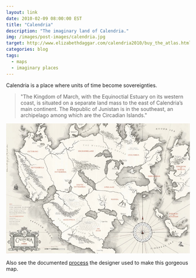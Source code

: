 ```yaml
---
layout: link
date: 2010-02-09 08:00:00 EST
title: "Calendria"
description: "The imaginary land of Calendria."
img: /images/post-images/calendria.jpg
target: http://www.elizabethdaggar.com/calendria2010/buy_the_atlas.html
categories: blog
tags:
  - maps
  - imaginary places
---
```


Calendria is a place where units of time become sovereignties.

>"The Kingdom of March, with the Equinoctial Estuary on its western coast, is situated on a separate land mass to the east of Calendria’s main continent.  The Republic of Junistan is in the southeast, an archipelago among which are the Circadian Islands."

![Calendria](/images/post-images/calendria.jpg "Calendria")

Also see the documented [process](http://www.elizabethdaggar.com/calendria2010/the_process.html) the designer used to make this gorgeous map.
